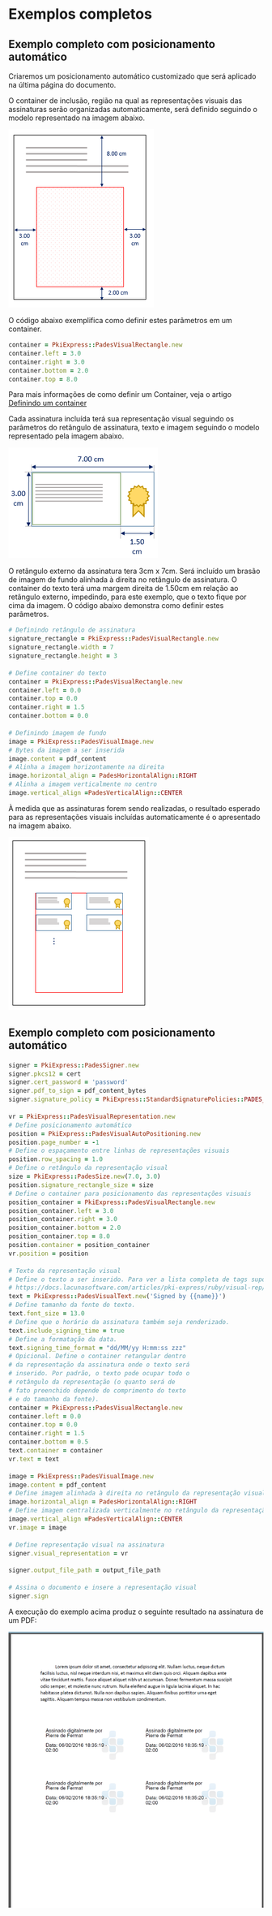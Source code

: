 # Exemplos completos

## Exemplo completo com posicionamento automático

Criaremos um posicionamento automático customizado que será aplicado na última página do documento.

O container de inclusão, região na qual as representações visuais das assinaturas serão organizadas automaticamente,
será definido seguindo o modelo representado na imagem abaixo.

![PAdES auto positioning container](../../../../../images/pki-sdk/pades-autopos-container.png)

O código abaixo exemplifica como definir estes parâmetros em um container.

```ruby
container = PkiExpress::PadesVisualRectangle.new
container.left = 3.0
container.right = 3.0
container.bottom = 2.0
container.top = 8.0
```

Para mais informações de como definir um Container, veja o artigo [Definindo um container](containers.md)

Cada assinatura incluída terá sua representação visual seguindo os parâmetros do retângulo de assinatura, texto e imagem
seguindo o modelo representado pela imagem abaixo.

![PAdES auto positioning rectangle](../../../../../images/pki-sdk/visual-rep-rectangle.png)

O retângulo externo da assinatura tera 3cm x 7cm. Será incluído um brasão de imagem de fundo alinhada à direita no
retângulo de assinatura. O container do texto terá uma margem direita de 1.50cm em relação ao retângulo externo,
impedindo, para este exemplo, que o texto fique por cima da imagem. O código abaixo demonstra como definir estes parâmetros.

```ruby
# Definindo retângulo de assinatura
signature_rectangle = PkiExpress::PadesVisualRectangle.new
signature_rectangle.width = 7
signature_rectangle.height = 3

# Define container do texto
container = PkiExpress::PadesVisualRectangle.new
container.left = 0.0
container.top = 0.0
container.right = 1.5
container.bottom = 0.0

# Definindo imagem de fundo
image = PkiExpress::PadesVisualImage.new
# Bytes da imagem a ser inserida
image.content = pdf_content 
# Alinha a imagem horizontamente na direita
image.horizontal_align = PadesHorizontalAlign::RIGHT
# Alinha a imagem verticalmente no centro
image.vertical_align =PadesVerticalAlign::CENTER
```

À medida que as assinaturas forem sendo realizadas, o resultado esperado para as representações visuais incluídas
automaticamente é o apresentado na imagem abaixo.

![PAdES auto positioning result](../../../../../images/pki-sdk/visual-rep-result.png)

## Exemplo completo com posicionamento automático

```ruby
signer = PkiExpress::PadesSigner.new
signer.pkcs12 = cert
signer.cert_password = 'password'
signer.pdf_to_sign = pdf_content_bytes
signer.signature_policy = PkiExpress::StandardSignaturePolicies::PADES_BASIC_WITH_LTV

vr = PkiExpress::PadesVisualRepresentation.new
# Define posicionamento automático
position = PkiExpress::PadesVisualAutoPositioning.new
position.page_number = -1
# Define o espaçamento entre linhas de representações visuais
position.row_spacing = 1.0
# Define o retângulo da representação visual
size = PkiExpress::PadesSize.new(7.0, 3.0)
position.signature_rectangle_size = size
# Define o container para posicionamento das representações visuais
position_container = PkiExpress::PadesVisualRectangle.new
position_container.left = 3.0
position_container.right = 3.0
position_container.bottom = 2.0
position_container.top = 8.0
position.container = position_container
vr.position = position

# Texto da representação visual
# Define o texto a ser inserido. Para ver a lista completa de tags suportadas, veja: 
# https://docs.lacunasoftware.com/articles/pki-express/ruby/visual-rep/index.html#pades-tags
text = PkiExpress::PadesVisualText.new('Signed by {{name}}')
# Define tamanho da fonte do texto.
text.font_size = 13.0
# Define que o horário da assinatura também seja renderizado.
text.include_signing_time = true
# Define a formatação da data.
text.signing_time_format = "dd/MM/yy H:mm:ss zzz"
# Opicional. Define o container retangular dentro 
# da representação da assinatura onde o texto será
# inserido. Por padrão, o texto pode ocupar todo o
# retângulo da representação (o quanto será de 
# fato preenchido depende do comprimento do texto
# e do tamanho da fonte).
container = PkiExpress::PadesVisualRectangle.new
container.left = 0.0
container.top = 0.0
container.right = 1.5
container.bottom = 0.5
text.container = container
vr.text = text

image = PkiExpress::PadesVisualImage.new
image.content = pdf_content
# Define imagem alinhada à direita no retângulo da representação visual.
image.horizontal_align = PadesHorizontalAlign::RIGHT
# Define imagem centralizada verticalmente no retângulo da representação visual.
image.vertical_align =PadesVerticalAlign::CENTER
vr.image = image

# Define representação visual na assinatura
signer.visual_representation = vr

signer.output_file_path = output_file_path

# Assina o documento e insere a representação visual
signer.sign
```

A execução do exemplo acima produz o seguinte resultado na assinatura de um PDF:

![PAdES auto positioning sample](../../../../../images/pki-sdk/pdf-auto-pos.png)